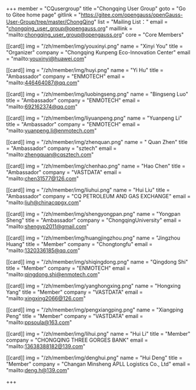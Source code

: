﻿+++
member = "CQusergroup"
title ="Chongqing User Group"
goto = "Go to Gitee home page"
gitlink = "https://gitee.com/opengauss/openGauss-User-Group/tree/master/ChongQing"
list = "Mailing List："
email = "chongqing_user_group@opengauss.org"
maillink = "mailto:chongqing_user_group@opengauss.org"
core = "Core Members"


[[card]]
img = "/zh/member/img/youxinyi.png"
name = "Xinyi You"
title = "Organizer"
company = "Chongqing Kunpeng Eco-Innovation Center"
email = "mailto:youxinyi@huawei.com"

[[card]]
img = "/zh/member/img/huyi.png"
name = "Yi Hu"
title = "Ambassador"
company = "ENMOTECH"
email = "mailto:446464087@qq.com"

[[card]]
img = "/zh/member/img/luobingseng.png"
name = "Bingseng Luo"
title = "Ambassador"
company = "ENMOTECH"
email = "mailto:692162374@qq.com"


[[card]]
img = "/zh/member/img/liyuanpeng.png"
name = "Yuanpeng Li"
title = "Ambassador"
company = "ENMOTECH"
email = "mailto:yuanpeng.li@enmotech.com"

[[card]]
img = "/zh/member/img/zhenquan.png"
name = " Quan Zhen"
title = "Ambassador"
company = "sztech"
email = "mailto:zhengquan@cqsztech.com"

[[card]]
img = "/zh/member/img/chenhao.png"
name = "Hao Chen"
title = "Ambassador"
company = "VASTDATA"
email = "mailto:chen31577@126.com"

[[card]]
img = "/zh/member/img/liuhui.png"
name = "Hui Liu"
title = "Ambassador"
company = "CQ PETROLEUM AND GAS EXCHANGE"
email = "mailto:liuh@chinacqpgx.com"


[[card]]
img = "/zh/member/img/shengyongpan.png"
name = "Yongpan Sheng"
title = "Ambassador"
company = "ChongqingUniversity"
email = "mailto:shengyp2011@gmail.com"

[[card]]
img = "/zh/member/img/huangjingzhou.png"
name = "Jingzhou Huang"
title = "Member"
company = "Chongtongfu"
email = "mailto:1320336185@qq.com"

[[card]]
img = "/zh/member/img/shiqingdong.png"
name = "Qingdong Shi"
title = "Member"
company = "ENMOTECH"
email = "mailto:qingdong.shi@enmotech.com"

[[card]]
img = "/zh/member/img/yanghongxing.png"
name = "Hongxing Yang"
title = "Member"
company = "VASTDATA"
email = "mailto:xingxing2066@126.com"

[[card]]
img = "/zh/member/img/pengxiangping.png"
name = "Xiangping Peng"
title = "Member"
company = "VASTDATA"
email = "mailto:ppsoula@163.com"

[[card]]
img = "/zh/member/img/lihui.png"
name = "Hui Li"
title = "Member"
company = "CHONGQING THREE GORGES BANK"
email = "mailto:13638388182@139.com"

[[card]]
img = "/zh/member/img/denghui.png"
name = "Hui Deng"
title = "Member"
company = "Changan Minsheng APLL Logistics Co., Ltd"
email = "mailto:deng.h@139.com"

+++